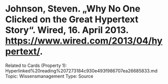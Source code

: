 # Johnson, Steven. „Why No One Clicked on the Great Hypertext Story“. Wired, 16. April 2013. https://www.wired.com/2013/04/hypertext/.

Related to Cards (Property 1): Hyperlinked%20reading%207273184c930e493f986707ea26685833.md
Topic: Wissensmanagement
Type: Source